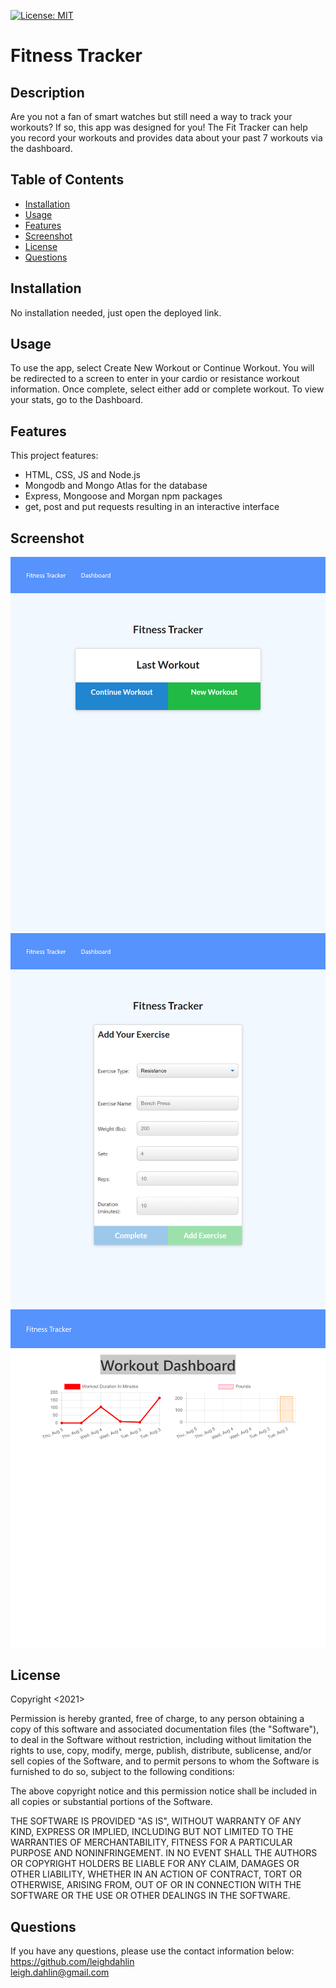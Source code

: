 [![License: MIT](https://img.shields.io/badge/License-MIT-yellow.svg)](https://opensource.org/licenses/MIT)

# Fitness Tracker

## Description
Are you not a fan of smart watches but still need a way to track your workouts? If so, this app was designed for you! The Fit Tracker can help you record your workouts and provides data about your past 7 workouts via the dashboard. 

## Table of Contents

 - [Installation](#installation)
 - [Usage](#usage)
 - [Features](#features)
 - [Screenshot](#screenshot)
 - [License](#license)
 - [Questions](#questions)
 
## Installation
No installation needed, just open the deployed link. 

## Usage
To use the app, select Create New Workout or Continue Workout. You will be redirected to a screen to enter in your cardio or resistance workout information. Once complete, select either add or complete workout. To view your stats, go to the Dashboard. 

## Features

This project features:
 - HTML, CSS, JS and Node.js
 - Mongodb and Mongo Atlas for the database
 - Express, Mongoose and Morgan npm packages
 - get, post and put requests resulting in an interactive interface

## Screenshot
![Screenshot of Fitness Tracker](/public/Images/screenshot1.png)
![Screenshot of Fitness Tracker](/public/Images/screenshot2.png)
![Screenshot of Fitness Tracker](/public/Images/screenshot3.png)

## License
Copyright <2021> <COPYRIGHT Leigh C Dahlin>

Permission is hereby granted, free of charge, to any person obtaining a copy of this software and associated documentation files (the "Software"), to deal in the Software without restriction, including without limitation the rights to use, copy, modify, merge, publish, distribute, sublicense, and/or sell copies of the Software, and to permit persons to whom the Software is furnished to do so, subject to the following conditions:

The above copyright notice and this permission notice shall be included in all copies or substantial portions of the Software.

THE SOFTWARE IS PROVIDED "AS IS", WITHOUT WARRANTY OF ANY KIND, EXPRESS OR IMPLIED, INCLUDING BUT NOT LIMITED TO THE WARRANTIES OF MERCHANTABILITY, FITNESS FOR A PARTICULAR PURPOSE AND NONINFRINGEMENT. IN NO EVENT SHALL THE AUTHORS OR COPYRIGHT HOLDERS BE LIABLE FOR ANY CLAIM, DAMAGES OR OTHER LIABILITY, WHETHER IN AN ACTION OF CONTRACT, TORT OR OTHERWISE, ARISING FROM, OUT OF OR IN CONNECTION WITH THE SOFTWARE OR THE USE OR OTHER DEALINGS IN THE SOFTWARE.

## Questions
If you have any questions, please use the contact information below:
https://github.com/leighdahlin  
leigh.dahlin@gmail.com